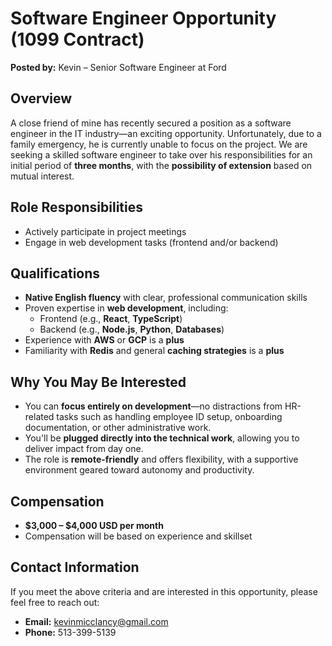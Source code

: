 # Software Engineer Opportunity (1099 Contract)

**Posted by:** Kevin – Senior Software Engineer at Ford

## Overview

A close friend of mine has recently secured a position as a software engineer in the IT industry—an exciting opportunity. Unfortunately, due to a family emergency, he is currently unable to focus on the project. We are seeking a skilled software engineer to take over his responsibilities for an initial period of **three months**, with the **possibility of extension** based on mutual interest.

## Role Responsibilities

- Actively participate in project meetings  
- Engage in web development tasks (frontend and/or backend)

## Qualifications

- **Native English fluency** with clear, professional communication skills  
- Proven expertise in **web development**, including:
  - Frontend (e.g., **React**, **TypeScript**)  
  - Backend (e.g., **Node.js**, **Python**, **Databases**)  
- Experience with **AWS** or **GCP** is a **plus**
- Familiarity with **Redis** and general **caching strategies** is a **plus**

## Why You May Be Interested

- You can **focus entirely on development**—no distractions from HR-related tasks such as handling employee ID setup, onboarding documentation, or other administrative work.  
- You'll be **plugged directly into the technical work**, allowing you to deliver impact from day one.  
- The role is **remote-friendly** and offers flexibility, with a supportive environment geared toward autonomy and productivity.

## Compensation

- **$3,000 – $4,000 USD per month**  
- Compensation will be based on experience and skillset

## Contact Information

If you meet the above criteria and are interested in this opportunity, please feel free to reach out:

- **Email:** [kevinmicclancy@gmail.com](mailto:kevinmicclancy@gmail.com)  
- **Phone:** 513-399-5139
